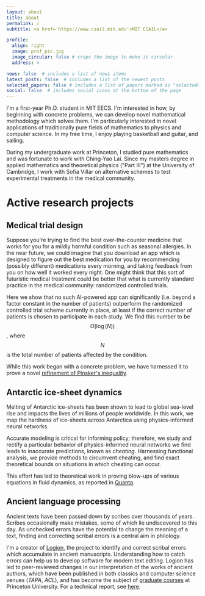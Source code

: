```yaml
---
layout: about
title: about
permalink: /
subtitle: <a href='https://www.csail.mit.edu'>MIT CSAIL</a>

profile:
  align: right
  image: prof_pic.jpg
  image_circular: false # crops the image to make it circular
  address: >

news: false  # includes a list of news items
latest_posts: false  # includes a list of the newest posts
selected_papers: false # includes a list of papers marked as "selected={true}"
social: false  # includes social icons at the bottom of the page
---
```


I'm a first-year Ph.D. student in MIT EECS. I'm interested in how, by beginning with concrete problems, we can develop novel mathematical methodology which solves them. I'm particularly interested in novel applications of traditionally pure fields of mathematics to physics and computer science. In my free time, I enjoy playing basketball and guitar, and sailing.

During my undergraduate work at Princeton, I studied pure mathematics and was fortunate to work with Ching-Yao Lai. Since my masters degree in applied mathematics and theoretical physics ("Part III") at the University of Cambridge, I work with Sofia Villar on alternative schemes to test experimental treatments in the medical community.


  
# Active research projects

  
## Medical trial design
Suppose you're trying to find the best over-the-counter medicine that works for you for a mildly harmful condition such as seasonal allergies. In the near future, we could imagine that you download an app which is designed to figure out the best medication for you by recommending (possibly different) medications every morning, and taking feedback from you on how well it worked every night. One might think that this sort of futuristic medical treatment could be better that what is currently standard practice in the medical community: randomized controlled trials. 

Here we show that no such AI-powered app can significantly (i.e. beyond a factor constant in the number of patients) outperform the randomized controlled trial scheme currently in place, at least if the correct number of patients is chosen to participate in each study. We find this number to be $$O(\log(N))$$, where $$N$$ is the total number of patients affected by the condition.

While this work began with a concrete problem, we have harnessed it to prove a novel [refinement of Pinsker's inequality](https://charliecb.github.io/assets/pdf/Novel_refinement_of_Pinsker_s_inequality_via_medical_trial_design.pdf).

## Antarctic ice-sheet dynamics
Melting of Antarctic ice-sheets has been shown to lead to global sea-level rise and impacts the lives of millions of people worldwide. In this work, we map the hardness of ice-sheets across Antarctica using physics-informed neural networks.

Accurate modeling is critical for informing policy; therefore, we study and rectify a particular behavior of physics-informed neural networks we find leads to inaccurate predictions, known as *cheating*. Harnessing functional analysis, we provide methods to circumvent cheating, and find exact theoretical bounds on situations in which cheating can occur.

This effort has led to theoretical work in proving blow-ups of various equations in fluid dynamics, as reported in [Quanta](https://www.quantamagazine.org/deep-learning-poised-to-blow-up-famed-fluid-equations-20220412/).

## Ancient language processing
Ancient texts have been passed down by scribes over thousands of years. Scribes occasionally make mistakes, some of which lie undiscovered to this day. As unchecked errors have the potential to change the meaning of a text, finding and correcting scribal errors is a central aim in philology.

I'm a creator of [Logion](https://www.logionproject.princeton.edu), the project to identify and correct scribal errors which accumulate in ancient manuscripts. Understanding how to catch errors can help us to develop software for modern text editing. Logion has led to peer-reviewed changes in our interpretation of the works of ancient authors, which have been published in both classics and computer science venues (*TAPA*, *ACL*), and has become the subject of [graduate courses](https://hellenic.princeton.edu/study/graduate/courses/fall-2023/problems-greek-literature-greek-philology-past-and-future) at Princeton University. For a technical report, see [here](https://arxiv.org/abs/2305.01099).

